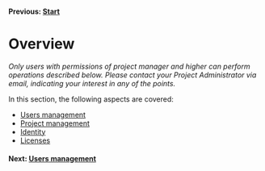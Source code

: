 #### Previous: [Start](https://git.klink.asia/main/k-box/blob/Update-Help-Project-section/docs/user/landing-page.md)

# Overview

_Only users with permissions of project manager and higher can perform operations described below. Please contact your Project Administrator via email, indicating your interest in any of the points._

In this section, the following aspects are covered:

- [Users management](./users.md)
- [Project management](../projects/index.md)
- [Identity](./identity.md)
- [Licenses](.../documents/licenses.md)

#### Next: [Users management](./users.md)